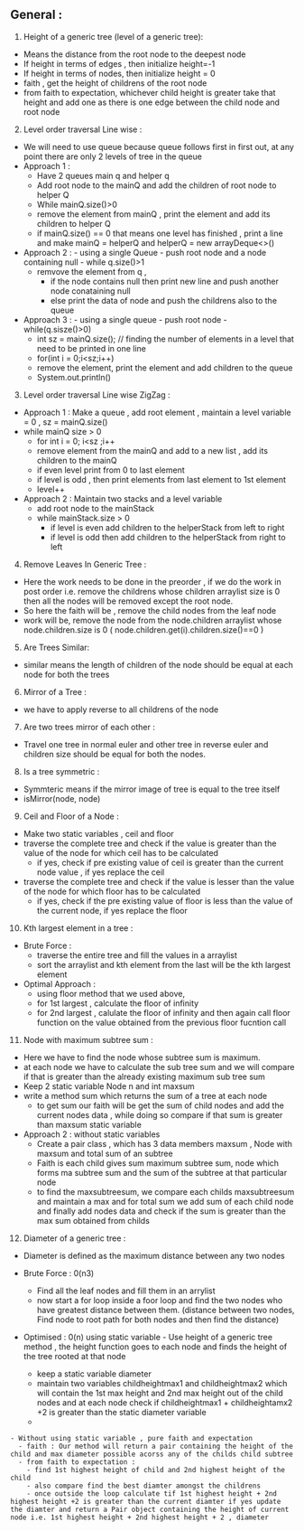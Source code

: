 ## General :
1. Height of a generic tree (level of a generic tree): 
  - Means the distance from the root node to the deepest node
  - If height in terms of edges , then initialize height=-1
  - If height in terms of nodes, then initialize height = 0
  - faith , get the height of childrens of the root node
  - from faith to expectation, whichever child height is greater take that height and add one as there is one edge between the child node and root node
2. Level order traversal Line wise : 
  - We will need to use queue because queue follows first in first out, at any point there are only 2 levels of tree in the queue
  - Approach 1 :
    -   Have 2 queues main q and helper q
    -   Add root node to the mainQ and add the children of root node to helper Q
    -   While mainQ.size()>0
      - remove the element from mainQ , print the element and add its children to helper Q
      - if mainQ.size() == 0 that means one level has finished , print a line and make mainQ = helperQ and helperQ = new arrayDeque<>()
   - Approach 2 :
    - using a single Queue
    - push root node and a node containing null 
    - while q.size()>1
      - remvove the element from q , 
        - if the node contains null then print new line and push another node conataining null
        - else print the data of node and push the childrens also to the queue
   - Approach 3 :
    - using a single queue
    - push root node
    - while(q.sisze()>0)
     - int sz = mainQ.size(); // finding the number of elements in a level that need to be printed in one line
     - for(int i = 0;i<sz;i++)
      - remove the element, print the element and add children to the queue      
     - System.out.println()
    
3. Level order traversal Line wise ZigZag :
  - Approach 1 : Make a queue , add root element , maintain a level variable = 0 , sz = mainQ.size()
  - while mainQ size > 0
    -  for int i = 0; i<sz ;i++
      - remove element from the mainQ and add to a new list  , add its children to the mainQ
     - if even level  print from 0 to last element
     - if level is odd , then print elements from last element to 1st element
     - level++
  - Approach 2 : Maintain two stacks and a level variable
    - add root node to the mainStack 
    - while mainStack.size > 0
      - if level is even add children to the helperStack from left to right
      - if level is odd then add children to the helperStack from right to left

4. Remove Leaves In Generic Tree :
  - Here the work needs to be done in the preorder , if we do the work in post order i.e. remove the childrens whose children arraylist size is 0 then all the nodes will be removed except the root node.
  - So here the faith will be , remove the child nodes from the leaf node
  - work will be, remove the node from the node.children arraylist whose node.children.size is 0 ( node.children.get(i).children.size()==0 )

5. Are Trees Similar:
  - similar means the length of children of the node should be equal at each node for both the trees

6. Mirror of a Tree :
  - we have to apply reverse to all childrens of the node

7. Are two trees mirror of each other : 
  -  Travel one tree in normal euler and other tree in reverse euler and children size should be equal for both the nodes.
 
8. Is a tree symmetric :
  - Symmteric means if the mirror image of tree is equal to the tree itself
  - isMirror(node, node)

9. Ceil and Floor of a Node :
  - Make two static variables , ceil and floor
  - traverse the complete tree and check if the value is greater than the value of the node for which ceil has to be calculated 
    - if yes, check if pre existing value of ceil is greater than the current node value , if yes replace the ceil
  - traverse the complete tree and check if the value is lesser than the value of the node for which floor has to be calculated
    - if yes, check if the pre existing value of floor is less than the value of the current node, if yes replace the floor

10. Kth largest element in a tree :
  - Brute Force :
    - traverse the entire tree and fill the values in a arraylist
    - sort the arraylist and kth element from the last will be the kth largest element
   - Optimal Approach :
     - using floor method that we used above,
      - for 1st largest , calculate the floor of infinity
      - for 2nd largest , calulate the floor of infinity and then again call floor function on the value obtained from the previous floor fucntion call

11. Node with maximum subtree sum :
  - Here we have to find the node whose subtree sum is maximum.
  - at each node we have to calculate the sub tree sum and we will compare if that is greater than the already existing maximum sub tree sum
  - Keep 2 static variable Node n and int maxsum
  - write a method sum which returns the sum of a tree at each node
    - to get sum our faith will be get the sum of child nodes and add the current nodes data , while doing so compare if that sum is greater than maxsum static variable
  - Approach 2 : without static variables
    - Create a pair class , which has 3 data members maxsum , Node with maxsum and total sum of an subtree
    - Faith is each child gives sum maximum subtree sum, node which forms ma subtree sum and the sum of the subtree at that particular node
    - to find the maxsubtreesum, we compare each childs maxsubtreesum and maintain a max and for total sum we add sum of each child node and finally add nodes data and check if the sum is greater than the max sum obtained from childs  
    

12. Diameter of a generic tree : 
  - Diameter is defined as the maximum distance between any two nodes
  - Brute Force : 0(n3)
    - Find all the leaf nodes and fill them in an arrylist
    - now start a for loop inside a foor loop and find the two nodes who have greatest distance between them. (distance between two nodes, Find node to root path for both nodes and then find the distance)
   
   - Optimised :  0(n) using static variable
    - Use height of a generic tree method , the height function goes to each node and finds the height of the tree rooted at that node 
      - keep a static variable diameter
      - maintain two variables childheightmax1 and childheightmax2 which will contain the 1st max height and 2nd max height out of the child nodes and at each node check if childheightmax1 + childheightamx2 +2 is greater than the static diameter variable
      -    
    - Without using static variable , pure faith and expectation
      - faith : Our method will return a pair containing the height of the child and max diameter possible acorss any of the childs child subtree
      - from faith to expectation : 
        - find 1st highest height of child and 2nd highest height of the child 
        - also compare find the best diamter amongst the childrens
        - once outside the loop calculate tif 1st highest height + 2nd highest height +2 is greater than the current diamter if yes update the diamter and return a Pair object containing the height of current node i.e. 1st highest height + 2nd highest height + 2 , diameter
